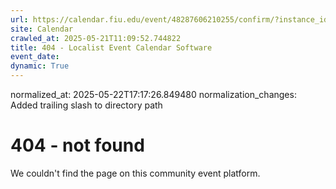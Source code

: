 ```yaml
---
url: https://calendar.fiu.edu/event/48287606210255/confirm/?instance_id=48287606210256&return=https%3A%2F%2Fcalendar.fiu.edu%2F
site: Calendar
crawled_at: 2025-05-21T11:09:52.744822
title: 404 - Localist Event Calendar Software
event_date: 
dynamic: True
---
```

normalized_at: 2025-05-22T17:17:26.849480
normalization_changes: Added trailing slash to directory path

# 404 - not found
We couldn't find the page on this community event platform.
